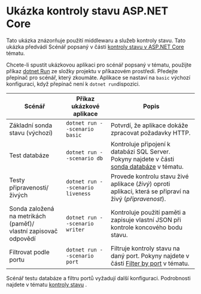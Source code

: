 # <a name="aspnet-core-health-check-sample"></a>Ukázka kontroly stavu ASP.NET Core

Tato ukázka znázorňuje použití middlewaru a služeb kontroly stavu. Tato ukázka předvádí Scénář popsaný v části [kontroly stavu v ASP.NET Core](https://docs.microsoft.com/aspnet/core/host-and-deploy/health-checks) tématu.

Chcete-li spustit ukázkovou aplikaci pro scénář popsaný v tématu, použijte příkaz [dotnet Run](https://docs.microsoft.com/dotnet/core/tools/dotnet-run) ze složky projektu v příkazovém prostředí. Předejte přepínač pro scénář, který zkoumáte. Aplikace se nastaví na `basic` výchozí konfiguraci, když přepínač není k `dotnet run`dispozici.

| Scénář                                               | Příkaz ukázkové aplikace               | Popis |
| ------------------------------------------------------ | -------------------------------- | ----------- |
| Základní sonda stavu (výchozí)                           | `dotnet run --scenario basic`    | Potvrdí, že aplikace dokáže zpracovat požadavky HTTP. |
| Test databáze                                         | `dotnet run --scenario db`       | Kontroluje připojení k databázi SQL Server. Pokyny najdete v části [sonda databáze](https://docs.microsoft.com/aspnet/core/host-and-deploy/health-checks#database-probe) v tématu. |
| Testy připravenosti/živých                              | `dotnet run --scenario liveness` | Provede kontrolu stavu živé aplikace (*živý*) oproti aplikaci, která se připraví na živý (*připravenost*). |
| Sonda založená na metrikách (paměť)/<br>vlastní zapisovač odpovědí | `dotnet run --scenario writer`   | Kontroluje použití paměti a zapisuje vlastní JSON při kontrole koncového bodu stavu. |
| Filtrovat podle portu                                         | `dotnet run --scenario port`     | Filtruje kontroly stavu na daný port. Pokyny najdete v části [Filter by port](https://docs.microsoft.com/aspnet/core/host-and-deploy/health-checks#filter-by-port) v tématu. |

Scénář testu databáze a filtru portů vyžadují další konfiguraci. Podrobnosti najdete v tématu [kontroly stavu](https://docs.microsoft.com/aspnet/core/host-and-deploy/health-checks) .
